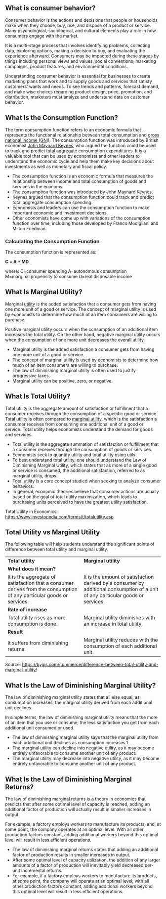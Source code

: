 ## What is consumer behavior?

Consumer behavior is the actions and decisions that people or households make when they choose, buy, use, and dispose of a product or service. Many psychological, sociological, and cultural elements play a role in how consumers engage with the market.

It is a multi-stage process that involves identifying problems, collecting data, exploring options, making a decision to buy, and evaluating the experience afterward. Consumers may be impacted during these stages by things including personal views and values, social conventions, marketing campaigns, product features, and environmental conditions.

Understanding consumer behavior is essential for businesses to create marketing plans that work and to supply goods and services that satisfy customers’ wants and needs. To see trends and patterns, forecast demand, and make wise choices regarding product design, price, promotion, and distribution, marketers must analyze and understand data on customer behavior.
## What Is the Consumption Function?

The term consumption function refers to an economic formula that represents the functional relationship between total consumption and [gross national income (GNI)](https://www.investopedia.com/terms/g/gross-national-income-gni.asp). The consumption function was introduced by British economist [John Maynard Keynes](https://www.investopedia.com/terms/j/john_maynard_keynes.asp), who argued the function could be used to track and predict total aggregate consumption expenditures. It is a valuable tool that can be used by economists and other leaders to understand the economic cycle and help them make key decisions about investments as well as monetary and fiscal policy.  

- The consumption function is an economic formula that measures the relationship between income and total consumption of goods and services in the economy.
- The consumption function was introduced by John Maynard Keynes.
- Keynes argued that the consumption function could track and predict total aggregate consumption spending.
- Economists and leaders can use the consumption function to make important economic and investment decisions.
- Other economists have come up with variations of the consumption function over time, including those developed by Franco Modigliani and Milton Friedman.
### Calculating the Consumption Function

The consumption function is represented as:

**C = A + MD**

where:
C=consumer spending
A=autonomous consumption
M=marginal propensity to consume
D=real disposable income​

## What Is Marginal Utility?

Marginal [utility](https://www.investopedia.com/terms/u/utility.asp) is the added satisfaction that a consumer gets from having one more unit of a good or service. The concept of marginal utility is used by economists to determine how much of an item consumers are willing to purchase.

Positive marginal utility occurs when the consumption of an additional item increases the total utility. On the other hand, negative marginal utility occurs when the consumption of one more unit decreases the overall utility.

- Marginal utility is the added satisfaction a consumer gets from having one more unit of a good or service.
- The concept of marginal utility is used by economists to determine how much of an item consumers are willing to purchase.
- The law of diminishing marginal utility is often used to justify progressive taxes.
- Marginal utility can be positive, zero, or negative.
## What Is Total Utility?

Total utility is the aggregate amount of satisfaction or fulfillment that a consumer receives through the consumption of a specific good or service. Total utility is often compared to [marginal utility](https://www.investopedia.com/terms/m/marginalutility.asp), which is the satisfaction a consumer receives from consuming one additional unit of a good or service. Total utility helps economists understand the demand for goods and services.

- Total utility is the aggregate summation of satisfaction or fulfillment that a consumer receives through the consumption of goods or services.
- Economists seek to quantify utility and total utility using utils.
- To best understand total utility, one should understand the Law of Diminishing Marginal Utility, which states that as more of a single good or service is consumed, the additional satisfaction, referred to as marginal utility, drops.
- Total utility is a core concept studied when seeking to analyze consumer behaviors.
- In general, economic theories believe that consumer actions are usually based on the goal of total utility maximization, which leads to purchasing units perceived to have the greatest utility satisfaction.

Total Utility in Economics: https://www.investopedia.com/terms/t/totalutility.asp
## Total Utility vs Marginal Utility

The following table will help students understand the significant points of difference between total utility and marginal utility.

|   |   |
|---|---|
|**Total utility**|**Marginal utility**|
|**What does it mean?**|   |
|It is the aggregate of satisfaction that a consumer derives from the consumption of any particular goods or services.|It is the amount of satisfaction derived by a consumer by additional consumption of a unit of any particular goods or services.|
|**Rate of increase**|   |
|Total utility rises as more consumption is done.|Marginal utility diminishes with an increase in total utility.|
|**Result**|   |
|It suffers from diminishing returns.|Marginal utility reduces with the consumption of each additional unit.|

Source: https://byjus.com/commerce/difference-between-total-utility-and-marginal-utility/

## What Is the Law of Diminishing Marginal Utility?

The law of diminishing marginal utility states that all else equal, as consumption increases, the marginal utility derived from each additional unit declines.

In simple terms, the law of diminishing marginal utility means that the more of an item that you use or consume, the less satisfaction you get from each additional unit consumed or used.

- The law of diminishing marginal utility says that the marginal utility from each additional unit declines as consumption increases.1
- The marginal utility can decline into negative utility, as it may become entirely unfavorable to consume another unit of any product.
- The marginal utility may decrease into negative utility, as it may become entirely unfavorable to consume another unit of any product.
## What Is the Law of Diminishing Marginal Returns?

The law of diminishing marginal returns is a theory in economics that predicts that after some optimal level of capacity is reached, adding an additional factor of production will actually result in smaller increases in output.

For example, a factory employs workers to manufacture its products, and, at some point, the company operates at an optimal level. With all other production factors constant, adding additional workers beyond this optimal level will result in less efficient operations.

- The law of diminishing marginal returns states that adding an additional factor of production results in smaller increases in output. 
- After some optimal level of capacity utilization, the addition of any larger amounts of a factor of production will inevitably yield decreased per-unit incremental returns.
- For example, if a factory employs workers to manufacture its products, at some point, the company will operate at an optimal level; with all other production factors constant, adding additional workers beyond this optimal level will result in less efficient operations.
